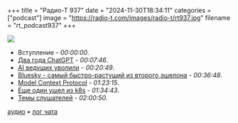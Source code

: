 +++
title = "Радио-Т 937"
date = "2024-11-30T18:34:11"
categories = ["podcast"]
image = "https://radio-t.com/images/radio-t/rt937.jpg"
filename = "rt_podcast937"
+++

![](https://radio-t.com/images/radio-t/rt937.jpg)

- Вступление - *00:00:00*.
- [Два года ChatGPT](https://openai.com/index/chatgpt/) - *00:07:46*.
- [AI ведущих уволили](https://www.wired.com/story/the-ai-reporter-who-took-my-old-job-just-got-fired/) - *00:20:49*.
- [Bluesky - самый быстро-растущий из второго эшелона](https://mashable.com/article/bluesky-gaining-ground-on-competitor-meta-threads) - *00:36:48*.
- [Model Context Protocol](https://www.anthropic.com/news/model-context-protocol) - *01:23:15*.
- [Еще один ушел из k8s](https://blog.stackademic.com/i-stopped-using-kubernetes-our-devops-team-is-happier-than-ever-a5519f916ec0?gi=3a6fbb0acfa6) - *01:34:43*.
- [Темы слушателей](https://radio-t.com/p/2024/11/26/prep-937/) - *02:00:50*.


[аудио](https://cdn.radio-t.com/rt_podcast937.mp3) • [лог чата](https://chat.radio-t.com/logs/radio-t-937.html)
<audio src="https://cdn.radio-t.com/rt_podcast937.mp3" preload="none"></audio>

